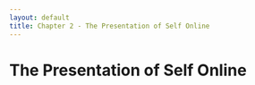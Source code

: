 ```yaml
---
layout: default
title: Chapter 2 - The Presentation of Self Online
---
```


# The Presentation of Self Online